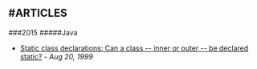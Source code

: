 #ARTICLES
---
###2015
#####Java
+   [Static class declarations: Can a class -- inner or outer -- be declared static?](http://www.javaworld.com/article/2077372/learn-java/static-class-declarations.html) - _Aug 20, 1999_